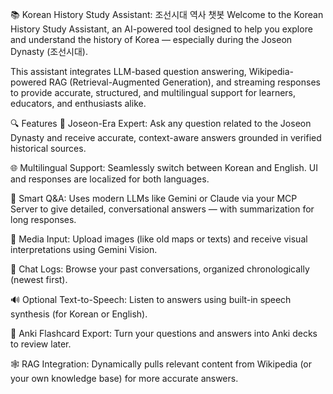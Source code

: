 📚 Korean History Study Assistant: 조선시대 역사 챗봇
Welcome to the Korean History Study Assistant, an AI-powered tool designed to help you explore and understand the history of Korea — especially during the Joseon Dynasty (조선시대).

This assistant integrates LLM-based question answering, Wikipedia-powered RAG (Retrieval-Augmented Generation), and streaming responses to provide accurate, structured, and multilingual support for learners, educators, and enthusiasts alike.

🔍 Features
🏯 Joseon-Era Expert: Ask any question related to the Joseon Dynasty and receive accurate, context-aware answers grounded in verified historical sources.

🌐 Multilingual Support: Seamlessly switch between Korean and English. UI and responses are localized for both languages.

🧠 Smart Q&A: Uses modern LLMs like Gemini or Claude via your MCP Server to give detailed, conversational answers — with summarization for long responses.

📄 Media Input: Upload images (like old maps or texts) and receive visual interpretations using Gemini Vision.

🧾 Chat Logs: Browse your past conversations, organized chronologically (newest first).

🔊 Optional Text-to-Speech: Listen to answers using built-in speech synthesis (for Korean or English).

🧩 Anki Flashcard Export: Turn your questions and answers into Anki decks to review later.

🕸️ RAG Integration: Dynamically pulls relevant content from Wikipedia (or your own knowledge base) for more accurate answers.

